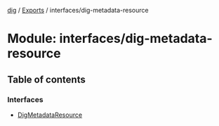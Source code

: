 [dig](../README.md) / [Exports](../modules.md) / interfaces/dig-metadata-resource

# Module: interfaces/dig-metadata-resource

## Table of contents

### Interfaces

- [DigMetadataResource](../interfaces/interfaces/dig-metadata-resource.digmetadataresource.md)
